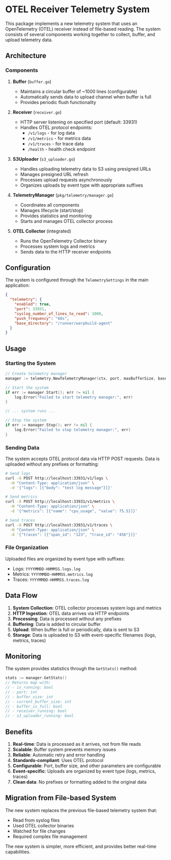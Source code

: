 # OTEL Receiver Telemetry System

This package implements a new telemetry system that uses an OpenTelemetry (OTEL) receiver instead of file-based reading. The system consists of several components working together to collect, buffer, and upload telemetry data.

## Architecture

### Components

1. **Buffer** (`buffer.go`)
   - Maintains a circular buffer of ~1000 lines (configurable)
   - Automatically sends data to upload channel when buffer is full
   - Provides periodic flush functionality

2. **Receiver** (`receiver.go`)
   - HTTP server listening on specified port (default: 33931)
   - Handles OTEL protocol endpoints:
     - `/v1/logs` - for log data
     - `/v1/metrics` - for metrics data
     - `/v1/traces` - for trace data
     - `/health` - health check endpoint

3. **S3Uploader** (`s3_uploader.go`)
   - Handles uploading telemetry data to S3 using presigned URLs
   - Manages presigned URL refresh
   - Processes upload requests asynchronously
   - Organizes uploads by event type with appropriate suffixes

4. **TelemetryManager** (`pkg/telemetry/manager.go`)
   - Coordinates all components
   - Manages lifecycle (start/stop)
   - Provides statistics and monitoring
   - Starts and manages OTEL collector process

5. **OTEL Collector** (integrated)
   - Runs the OpenTelemetry Collector binary
   - Processes system logs and metrics
   - Sends data to the HTTP receiver endpoints

## Configuration

The system is configured through the `TelemetrySettings` in the main application:

```json
{
  "telemetry": {
    "enabled": true,
    "port": 33931,
    "syslog_number_of_lines_to_read": 1000,
    "push_frequency": "60s",
    "base_directory": "/runner/warpbuild-agent"
  }
}
```

## Usage

### Starting the System

```go
// Create telemetry manager
manager := telemetry.NewTelemetryManager(ctx, port, maxBufferSize, baseDirectory, warpbuildAPI, runnerID, pollingSecret, hostURL)

// Start the system
if err := manager.Start(); err != nil {
    log.Error("Failed to start telemetry manager:", err)
}

// ... system runs ...

// Stop the system
if err := manager.Stop(); err != nil {
    log.Error("Failed to stop telemetry manager:", err)
}
```

### Sending Data

The system accepts OTEL protocol data via HTTP POST requests. Data is uploaded without any prefixes or formatting:

```bash
# Send logs
curl -X POST http://localhost:33931/v1/logs \
  -H "Content-Type: application/json" \
  -d '{"logs": [{"body": "test log message"}]}'

# Send metrics
curl -X POST http://localhost:33931/v1/metrics \
  -H "Content-Type: application/json" \
  -d '{"metrics": [{"name": "cpu_usage", "value": 75.5}]}'

# Send traces
curl -X POST http://localhost:33931/v1/traces \
  -H "Content-Type: application/json" \
  -d '{"traces": [{"span_id": "123", "trace_id": "456"}]}'
```

### File Organization

Uploaded files are organized by event type with suffixes:
- Logs: `YYYYMMDD-HHMMSS.logs.log`
- Metrics: `YYYYMMDD-HHMMSS.metrics.log`
- Traces: `YYYYMMDD-HHMMSS.traces.log`

## Data Flow

1. **System Collection**: OTEL collector processes system logs and metrics
2. **HTTP Ingestion**: OTEL data arrives via HTTP endpoints
3. **Processing**: Data is processed without any prefixes
4. **Buffering**: Data is added to circular buffer
5. **Upload**: When buffer is full or periodically, data is sent to S3
6. **Storage**: Data is uploaded to S3 with event-specific filenames (logs, metrics, traces)

## Monitoring

The system provides statistics through the `GetStats()` method:

```go
stats := manager.GetStats()
// Returns map with:
// - is_running: bool
// - port: int
// - buffer_size: int
// - current_buffer_size: int
// - buffer_is_full: bool
// - receiver_running: bool
// - s3_uploader_running: bool
```

## Benefits

1. **Real-time**: Data is processed as it arrives, not from file reads
2. **Scalable**: Buffer system prevents memory issues
3. **Reliable**: Automatic retry and error handling
4. **Standards-compliant**: Uses OTEL protocol
5. **Configurable**: Port, buffer size, and other parameters are configurable
6. **Event-specific**: Uploads are organized by event type (logs, metrics, traces)
7. **Clean data**: No prefixes or formatting added to the original data

## Migration from File-based System

The new system replaces the previous file-based telemetry system that:
- Read from syslog files
- Used OTEL collector binaries
- Watched for file changes
- Required complex file management

The new system is simpler, more efficient, and provides better real-time capabilities. 